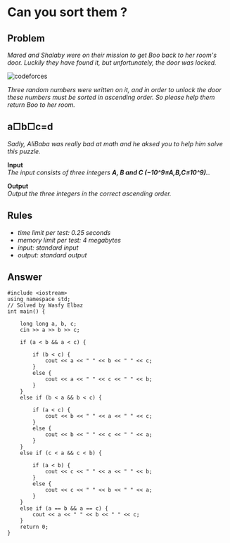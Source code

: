 # Can you sort them ?

## Problem

*Mared and Shalaby were on their mission to get Boo back to her room's door. Luckily they have found it, but unfortunately, the door was locked.*

![codeforces](https://espresso.codeforces.com/82a8e6f0b449e5a748da3fb90ea82771bc660ddb.png)

*Three random numbers were written on it, and in order to unlock the door these numbers must be sorted in ascending order. So please help them return Boo to her room.*

## a□b□c=d

*Sadly, AliBaba was really bad at math and he aksed you to help him solve this puzzle.*

**Input**
<br>
*The input consists of three integers **A, B and C (−10^9≤A,B,C≤10^9).***.

**Output**
<br>
*Output the three integers in the correct ascending order.*

## Rules

  - *time limit per test: 0.25 seconds*
  - *memory limit per test: 4 megabytes*
  - *input: standard input*
  - *output: standard output*
  
## Answer

```
#include <iostream>
using namespace std;
// Solved by Wasfy Elbaz
int main() {

	long long a, b, c;
	cin >> a >> b >> c;

	if (a < b && a < c) {

		if (b < c) {
			cout << a << " " << b << " " << c;
		}
		else {
			cout << a << " " << c << " " << b;
		}
	}
	else if (b < a && b < c) {

		if (a < c) {
			cout << b << " " << a << " " << c;
		}
		else {
			cout << b << " " << c << " " << a;
		}
	}
	else if (c < a && c < b) {

		if (a < b) {
			cout << c << " " << a << " " << b;
		}
		else {
			cout << c << " " << b << " " << a;
		}
	}
	else if (a == b && a == c) {
		cout << a << " " << b << " " << c;
	}
	return 0;
}

```